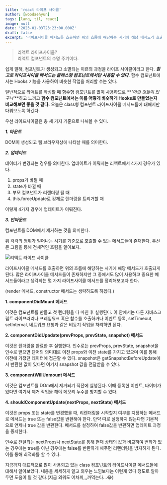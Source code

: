 ```yaml
---
title: 'react 라이프 사이클'
author: [woodaehyun]
tags: [lang, til, react]
image: null
date: '2023-01-03T23:23:00.000Z'
draft: false
excerpt: '라이프사이클 메서드를 호출하면 위의 흐름에 해당하는 시기에 해당 메서드가 호출되게 된다. 업데이트가 이뤄지는 경우는 리액트에서 네 가지가 있다. 마운트, 업데이트, 언마운트가 있다.'
---
```


> 리액트 라이프사이클?  
> 리액트 컴포넌트의 수명 주기이다.

쉽게 말해, 컴포넌트가 생성되고 소멸되는 이련의 과정을 라이프 사이클이라고 한다. _**참고로 라이프사이클 메서드는 클래스형 컴포넌트에서만 사용할 수 있다.**_ 함수 컴포넌트에서는 Hooks 기능을 사용하여 비슷한 작업을 처리할 수는 있다.

일반적으로 리액트를 작성할 때 함수형 컴포넌트를 많이 사용하므로 **_'이런 것들이 있구나'_**하고 느끼고 **함수 컴포넌트에서는 이를 어떻게 비슷하게 Hooks로 만들었는지 비교해보면 좋을 것 같다.** 오늘은 class형 컴포넌트 라이프사이클 메서드들에 대해서만 다뤄보도록 하겠다.

우선 라이프사이클은 총 세 가지 기준으로 나눠볼 수 있다.

_**1\. 마운트**_

DOM이 생성되고 웹 브라우저상에 나타날 때를 의미한다.

_**2\. 업데이트**_

데이터가 변경되는 경우를 의미한다. 업데이트가 이뤄지는 리액트에서 4가지 경우가 있다.

1.  props가 바뀔 때
2.  state가 바뀔 때
3.  부모 컴포넌트가 리렌더링 될 때
4.  this.forceUpdate로 강제로 렌더링을 트리거할 때

이렇게 4가지 경우에 업데이트가 이뤄진다.

_**3\. 언마운트**_

컴포넌트를 DOM에서 제거하는 것을 의미한다.

위 각각의 행위가 일어나는 시기를 기준으로 호출할 수 있는 메서드들이 존재한다. 우선 큰 그림을 통해 전체적인 흐림을 알아보자.

![리액트 라이프 사이클](https://img1.daumcdn.net/thumb/R1280x0/?scode=mtistory2&fname=https%3A%2F%2Fblog.kakaocdn.net%2Fdn%2FGAjfj%2FbtrUlHNsGnx%2FJmwzt8QvGIp7wKCmpUJ1w1%2Fimg.png '리액트 라이프 사이클')

라이프사이클 메서드를 호출하면 위의 흐름에 해당하는 시기에 해당 메서드가 호출되게 된다. 많은 라이프사이클 메서드들이 존재하지만 그 중에서도 많이 사용하고 중요한 메서드들이라고 생각되는 몇 가지 라이프사이클 메서드를 정리해보고자 한다.

(render 메서드, constructor 메서드는 생략하도록 하겠다.)

**1\. componentDidMount 메서드**

이것은 컴포넌트를 만들고 첫 렌더링을 다 마친 후 실행된다. 이 안에서는 다른 자바스크립트 라이브러리나 프레임워크 혹은 함수를 호출하거나 이벤트 등록, setTimeout, setInterval, 네트워크 요청과 같은 비동기 작업을 처리하면 된다.

**2\. componentDidUpadate(prevProps, prevState, snapshot) 메서드**

이것은 렌더링을 완료한 후 실행한다. 인수로는 prevProps, prevState, snapshot을 인수로 받으면 단어의 의미대로 이전 props와 이전 state를 가지고 있으며 이를 통해 이전에 가졌던 데이터에 접근할 수 있다. snapshot은 getSnapshotBeforeUpdate에서 반환한 값이 있다면 여기서 snapshot 값을 전달받을 수 있다.

**3\. componentWillUnmount 메서드**

이것은 컴포넌트를 DOm에서 제거되기 직전에 실행된다. 이때 등록한 이벤트, 타이머가 있다면 여기서 제거 작업을 해야 메모리 누수를 방지할 수 있다.

**4\. shouldComponentUpdate(nextProps, nextState) 메서드**

이것은 props 또는 state를 변경했을 때, 리렌더링을 시작할지 여부를 지정하는 메서드로 메서드는 true 또는 false값을 반환해야 한다. 만약 따로 설정하지 않는다면 기본적으로 언제나 true 값을 반환한다. 메서드를 설정하여 false값을 반환하면 업데이트 과정을 중지한다.

인수로 전달되는 nextProps나 nextState를 통해 현재 상태의 값과 비교하여 변화가 있는 경우에는 true를 아닌 경우에는 false를 반환하게 해주면 리렌더링을 방지하게 된다. 이를 통해 최적화를 할 수 있다.

지금까지 대표적으로 많이 사용되고 있는 class 컴포넌트의 라이프사이클 메서드들에 대해서 알아보았다. 내용을 세세하게 알고 외우는 느낌보다는 이런게 있다 정도로 알아두면 도움이 될 것 같다.(지금 외워도 어차피,,,까먹는다...😂)

